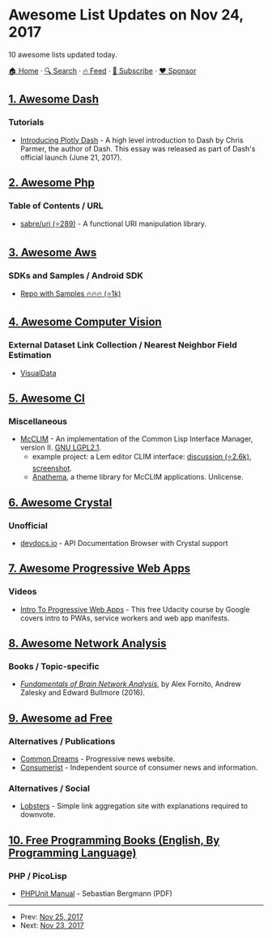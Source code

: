 # Awesome List Updates on Nov 24, 2017

10 awesome lists updated today.

[🏠 Home](/README.md) · [🔍 Search](https://www.trackawesomelist.com/search/) · [🔥 Feed](https://www.trackawesomelist.com/rss.xml) · [📮 Subscribe](https://trackawesomelist.us17.list-manage.com/subscribe?u=d2f0117aa829c83a63ec63c2f&id=36a103854c) · [❤️  Sponsor](https://github.com/sponsors/theowenyoung)



## [1. Awesome Dash](/content/ucg8j/awesome-dash/README.md)

### Tutorials

*   [Introducing Plotly Dash](https://medium.com/@plotlygraphs/introducing-dash-5ecf7191b503) - A high level introduction to Dash by Chris Parmer, the author of Dash. This essay was released as part of Dash's official launch (June 21, 2017).

## [2. Awesome Php](/content/ziadoz/awesome-php/README.md)

### Table of Contents / URL

*   [sabre/uri (⭐289)](https://github.com/sabre-io/uri) - A functional URI manipulation library.

## [3. Awesome Aws](/content/donnemartin/awesome-aws/README.md)

### SDKs and Samples / Android SDK

*   [Repo with Samples :fire::fire::fire: (⭐1k)](https://github.com/awslabs/aws-sdk-android-samples)

## [4. Awesome Computer Vision](/content/jbhuang0604/awesome-computer-vision/README.md)

### External Dataset Link Collection / Nearest Neighbor Field Estimation

*   [VisualData](http://www.visualdata.io/)

## [5. Awesome Cl](/content/CodyReichert/awesome-cl/README.md)

### Miscellaneous

*   [McCLIM](https://common-lisp.net/project/mcclim/) - An implementation of the Common Lisp Interface Manager, version II. [GNU LGPL2.1](http://www.gnu.org/licenses/old-licenses/lgpl-2.1.html).
    *   example project: a Lem editor CLIM interface: [discussion (⭐2.6k)](https://github.com/lem-project/lem/discussions/1311#discussioncomment-10203860), [screenshot](https://framapiaf.org/@frescosecco@mastodon.social/112909105163460836).
    *   [Anathema](https://codeberg.org/contrapunctus/anathema), a theme library for McCLIM applications. Unlicense.

## [6. Awesome Crystal](/content/veelenga/awesome-crystal/README.md)

### Unofficial

*   [devdocs.io](https://devdocs.io/crystal/) - API Documentation Browser with Crystal support

## [7. Awesome Progressive Web Apps](/content/TalAter/awesome-progressive-web-apps/README.md)

### Videos

*   [Intro To Progressive Web Apps](https://www.udacity.com/course/intro-to-progressive-web-apps--ud811) - This free Udacity course by Google covers intro to PWAs, service workers and web app manifests.

## [8. Awesome Network Analysis](/content/briatte/awesome-network-analysis/README.md)

### Books / Topic-specific

*   *[Fundamentals of Brain Network Analysis](https://www.elsevier.com/books/fundamentals-of-brain-network-analysis/fornito/978-0-12-407908-3)*, by Alex Fornito, Andrew Zalesky and Edward Bullmore (2016).

## [9. Awesome ad Free](/content/johnjago/awesome-ad-free/README.md)

### Alternatives / Publications

*   [Common Dreams](https://www.commondreams.org/) -  Progressive news website.
*   [Consumerist](https://consumerist.com/) - Independent source of consumer news and information.

### Alternatives / Social

*   [Lobsters](https://lobste.rs/) - Simple link aggregation site with explanations required to downvote.

## [10. Free Programming Books (English, By Programming Language)](/content/EbookFoundation/free-programming-books/README.md)

### PHP / PicoLisp

*   [PHPUnit Manual](https://phpunit.de/manual/current/en/phpunit-book.pdf) - Sebastian Bergmann (PDF)

---

- Prev: [Nov 25, 2017](/content/2017/11/25/README.md)
- Next: [Nov 23, 2017](/content/2017/11/23/README.md)